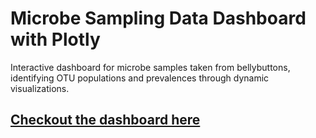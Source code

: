 # Microbe Sampling Data Dashboard with Plotly
Interactive dashboard for microbe samples taken from bellybuttons, identifying OTU populations and prevalences through dynamic visualizations.

<a href="https://MrATX.github.io/Plotly_Challenge"><h2>Checkout the dashboard here</h2></a>
